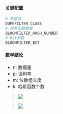 #### 关键配置
```python
# 去重类
DUPEFILTER_CLASS
# 哈希函数数量
BLOOMFILTER_HASH_NUMBER
# bit参数
BLOOMFILTER_BIT
```


#### 数学结论
- n: 数据量
- p: 误判率
- m: 位数组长度
- k: 哈希函数个数

> ![](http://latex.codecogs.com/png.latex?m=-\frac{nln^p}{(ln^2)^2})

> ![](http://latex.codecogs.com/png.latex?k=\frac{m}{n}ln^2)

